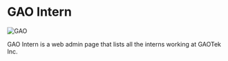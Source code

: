 # GAO Intern
![GAO](https://github.com/Yuqos324/GAO-Intern/assets/102912701/2b27f2d7-03c8-499c-b9bc-94ee5f179c86)

GAO Intern is a web admin page that lists all the interns working at GAOTek Inc. 


